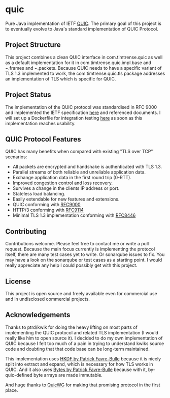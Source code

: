 # quic
Pure Java implementation of IETF [QUIC](https://quicwg.github.io/).
The primary goal of this project is to eventually evolve to Java's standard implementation of QUIC Protocol.

## Project Structure
This project combines a clean QUIC interface in com.timtrense.quic as well as a default implementation for it in com.timtrense.quic.impl.base and ~.frames and ~.packets.
Because QUIC needs to have a specific variant of TLS 1.3 implemented to work, the com.timtrense.quic.tls package
 addresses an implementation of TLS which is specific for QUIC. 

## Project Status
The implementation of the QUIC protocol was standardised in RFC 9000 and implemented the IETF specification [here](https://tools.ietf.org/html/draft-ietf-quic-transport-32) and referenced documents.
I will set up  a Dockerfile for integration testing [here](https://quicwg.org/) as soon as this implementation reaches usability.

## QUIC Protocol Features

QUIC has many benefits when compared with existing "TLS over TCP" scenarios:

- All packets are encrypted and handshake is authenticated with TLS 1.3.
- Parallel streams of both reliable and unreliable application data.
- Exchange application data in the first round trip (0-RTT).
- Improved congestion control and loss recovery.
- Survives a change in the clients IP address or port.
- Stateless load balancing.
- Easily extendable for new features and extensions.
- QUIC conforming with [RFC9000](https://datatracker.ietf.org/doc/html/rfc9000)
- HTTP/3 conforming with [RFC9114](https://datatracker.ietf.org/doc/html/rfc9114)
- Minimal TLS 1.3 implementation conforming with [RFC8446](https://datatracker.ietf.org/doc/html/rfc8446)

## Contributing
Contributions welcome. Please feel free to contact me or write a pull request.
Because the main focus currently is implementing the protocol itself, there are many test cases yet to write. 
Or sonarqube issues to fix. You may have a look on the sonarqube or test cases as a starting point.
I would really appreciate any help I could possibly get with this project.

## License
This project is open source and freely available even for commercial use and in undisclosed commercial projects.

## Acknowledgements
Thanks to ptrd/kwik for doing the heavy lifting on most parts of implementing the QUIC protocol 
and related TLS implementation (I would really like him to open source it). 
I decided to do my own implementation of QUIC because I felt too much of a pain in trying to understand kwiks source
 code and doubting that that code base can be long-term maintained.
 
This implementation uses [HKDF by Patrick Favre-Bulle](https://github.com/patrickfav/hkdf)
 because it is nicely split into extract and expand, which is necessary for how TLS works in QUIC.
And it also uses [Bytes by Patrick Favre-Bulle](https://github.com/patrickfav/bytes-java)
 because with it, by-quic-defined byte arrays are made immutable.
 
And huge thanks to [QuicWG](https://github.com/quicwg) for making that promising protocol in the first place.
